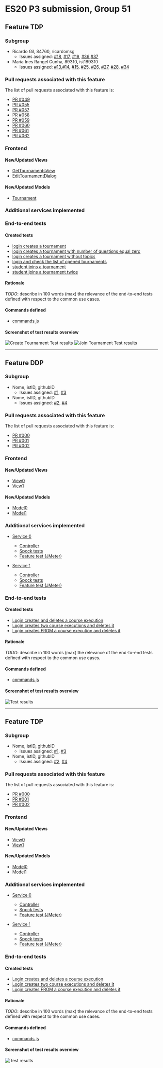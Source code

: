 # ES20 P3 submission, Group 51

## Feature TDP

### Subgroup

 - Ricardo Gil, 84760, ricardomsg
   + Issues assigned: [#18](https://github.com/tecnico-softeng/es20tg_51-project/issues/18), [#17](https://github.com/tecnico-softeng/es20tg_51-project/issues/17), [#19](https://github.com/tecnico-softeng/es20tg_51-project/issues/19), [#36](https://github.com/tecnico-softeng/es20tg_51-project/issues/37),[#37](https://github.com/tecnico-softeng/es20tg_51-project/issues/37)
 - Maria Ines Rangel Cunha, 89310, ist189310
   + Issues assigned: [#13](https://github.com/tecnico-softeng/es20tg_51-project/issues/13),[#14](https://github.com/tecnico-softeng/es20tg_51-project/issues/14), [#15](https://github.com/tecnico-softeng/es20tg_51-project/issues/15), [#25](https://github.com/tecnico-softeng/es20tg_51-project/issues/25), [#26](https://github.com/tecnico-softeng/es20tg_51-project/issues/26), [#27](https://github.com/tecnico-softeng/es20tg_51-project/issues/27), [#28](https://github.com/tecnico-softeng/es20tg_51-project/issues/28), [#34](https://github.com/tecnico-softeng/es20tg_51-project/issues/34)
 
### Pull requests associated with this feature

The list of pull requests associated with this feature is:

 - [PR #049](https://github.com/tecnico-softeng/es20tg_51-project/pull/49)
 - [PR #055](https://github.com/tecnico-softeng/es20tg_51-project/pull/55)
 - [PR #057](https://github.com/tecnico-softeng/es20tg_51-project/pull/57)
 - [PR #058](https://github.com/tecnico-softeng/es20tg_51-project/pull/58)
 - [PR #059](https://github.com/tecnico-softeng/es20tg_51-project/pull/59)
 - [PR #060](https://github.com/tecnico-softeng/es20tg_51-project/pull/60)
 - [PR #061](https://github.com/tecnico-softeng/es20tg_51-project/pull/61)
 - [PR #062](https://github.com/tecnico-softeng/es20tg_51-project/pull/62)


### Frontend

#### New/Updated Views

 - [GetTournamentsView](https://github.com/tecnico-softeng/es20tg_51-project/blob/tdp/frontend/src/views/student/tournaments/GetTournamentsView.vue)
 - [EditTournamentDialog](https://github.com/tecnico-softeng/es20tg_51-project/blob/tdp/frontend/src/views/student/tournaments/EditTournamentDialog.vue)


#### New/Updated Models

 - [Tournament](https://github.com/tecnico-softeng/es20tg_51-project/blob/tdp/frontend/src/models/tournaments/Tournament.ts)

### Additional services implemented


### End-to-end tests

#### Created tests

 - [login creates a tournament](https://github.com/tecnico-softeng/es20tg_51-project/blob/tdp/frontend/tests/e2e/specs/tournament/createTournament.js#L9)
 - [login creates a tournament with number of questions equal zero](https://github.com/tecnico-softeng/es20tg_51-project/blob/tdp/frontend/tests/e2e/specs/tournament/createTournament.js#L13)
 - [login creates a tournament without topics](https://github.com/tecnico-softeng/es20tg_51-project/blob/tdp/frontend/tests/e2e/specs/tournament/createTournament.js#L20)
 - [login and check the list of opened tournaments](https://github.com/tecnico-softeng/es20tg_51-project/blob/tdp/frontend/tests/e2e/specs/tournament/createTournament.js#L27)
 - [student joins a tournament](https://github.com/tecnico-softeng/es20tg_51-project/blob/tdp/frontend/tests/e2e/specs/tournament/addUser.js#L9)
 - [student joins a tournament twice](https://github.com/tecnico-softeng/es20tg_51-project/blob/tdp/frontend/tests/e2e/specs/tournament/addUser.js#L16)

#### Rationale
*TODO*: describe in 100 words (max) the relevance of the end-to-end tests defined with respect to the
common use cases.

#### Commands defined

 - [commands.js](https://github.com/socialsoftware/quizzes-tutor/blob/master/frontend/tests/e2e/support/commands.js)

#### Screenshot of test results overview

![Create Tournament Test results](https://i.imgur.com/3kpDJlr.png)
![Join Tournament Test results](https://i.imgur.com/x1RiT8D.jpg)


---

## Feature DDP

### Subgroup

 - Nome, istID, githubID
   + Issues assigned: [#1](https://github.com), [#3](https://github.com)
 - Nome, istID, githubID
   + Issues assigned: [#2](https://github.com), [#4](https://github.com)
 
### Pull requests associated with this feature

The list of pull requests associated with this feature is:

 - [PR #000](https://github.com)
 - [PR #001](https://github.com)
 - [PR #002](https://github.com)


### Frontend

#### New/Updated Views

 - [View0](https://github.com)
 - [View1](https://github.com)


#### New/Updated Models

 - [Model0](https://github.com)
 - [Model1](https://github.com)

### Additional services implemented

 - [Service 0](https://github.com)
    + [Controller](https://github.com)
    + [Spock tests](https://github.com)
    + [Feature test (JMeter)](https://github.com)

 - [Service 1](https://github.com)
    + [Controller](https://github.com)
    + [Spock tests](https://github.com)
    + [Feature test (JMeter)](https://github.com)


### End-to-end tests

#### Created tests

 - [Login creates and deletes a course execution](https://github.com/socialsoftware/quizzes-tutor/blob/6dcf668498be3d6e45c84ebf61e81b931bdc797b/frontend/tests/e2e/specs/admin/manageCourseExecutions.js#L10)
 - [Login creates two course executions and deletes it](https://github.com/socialsoftware/quizzes-tutor/blob/6dcf668498be3d6e45c84ebf61e81b931bdc797b/frontend/tests/e2e/specs/admin/manageCourseExecutions.js#L16)
 - [Login creates FROM a course execution and deletes it](https://github.com/socialsoftware/quizzes-tutor/blob/6dcf668498be3d6e45c84ebf61e81b931bdc797b/frontend/tests/e2e/specs/admin/manageCourseExecutions.js#L30)

#### Rationale
*TODO*: describe in 100 words (max) the relevance of the end-to-end tests defined with respect to the
common use cases.

#### Commands defined

 - [commands.js](https://github.com/socialsoftware/quizzes-tutor/blob/master/frontend/tests/e2e/support/commands.js)

#### Screenshot of test results overview

![Test results](p3-images/cypress_results.png)

---


## Feature TDP

### Subgroup

 - Nome, istID, githubID
   + Issues assigned: [#1](https://github.com), [#3](https://github.com)
 - Nome, istID, githubID
   + Issues assigned: [#2](https://github.com), [#4](https://github.com)
 
### Pull requests associated with this feature

The list of pull requests associated with this feature is:

 - [PR #000](https://github.com)
 - [PR #001](https://github.com)
 - [PR #002](https://github.com)


### Frontend

#### New/Updated Views

 - [View0](https://github.com)
 - [View1](https://github.com)


#### New/Updated Models

 - [Model0](https://github.com)
 - [Model1](https://github.com)

### Additional services implemented

 - [Service 0](https://github.com)
    + [Controller](https://github.com)
    + [Spock tests](https://github.com)
    + [Feature test (JMeter)](https://github.com)

 - [Service 1](https://github.com)
    + [Controller](https://github.com)
    + [Spock tests](https://github.com)
    + [Feature test (JMeter)](https://github.com)


### End-to-end tests

#### Created tests

 - [Login creates and deletes a course execution](https://github.com/socialsoftware/quizzes-tutor/blob/6dcf668498be3d6e45c84ebf61e81b931bdc797b/frontend/tests/e2e/specs/admin/manageCourseExecutions.js#L10)
 - [Login creates two course executions and deletes it](https://github.com/socialsoftware/quizzes-tutor/blob/6dcf668498be3d6e45c84ebf61e81b931bdc797b/frontend/tests/e2e/specs/admin/manageCourseExecutions.js#L16)
 - [Login creates FROM a course execution and deletes it](https://github.com/socialsoftware/quizzes-tutor/blob/6dcf668498be3d6e45c84ebf61e81b931bdc797b/frontend/tests/e2e/specs/admin/manageCourseExecutions.js#L30)

#### Rationale
*TODO*: describe in 100 words (max) the relevance of the end-to-end tests defined with respect to the
common use cases.

#### Commands defined

 - [commands.js](https://github.com/socialsoftware/quizzes-tutor/blob/master/frontend/tests/e2e/support/commands.js)

#### Screenshot of test results overview

![Test results](p3-images/cypress_results.png)
